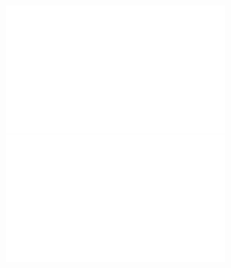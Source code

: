 <a href="https://github.com/callumok2004">

![](https://github.com/callumok2004/callumok2004/blob/master/generated/overview.svg)
![](https://github.com/callumok2004/callumok2004/blob/master/generated/languages.svg)

</a>
